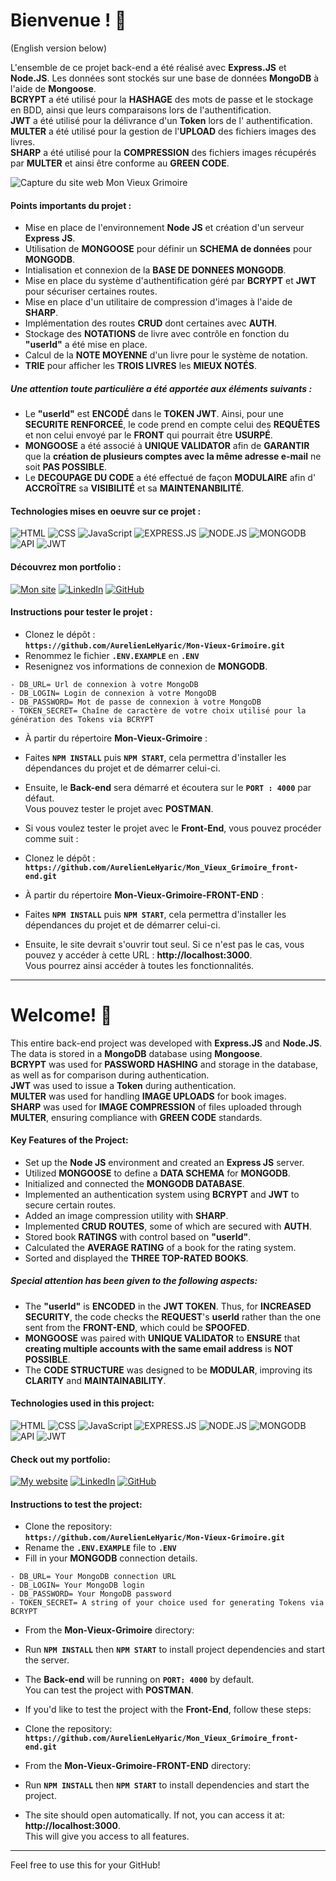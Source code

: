 # Bienvenue ! 👋
(English version below)

L'ensemble de ce projet back-end a été réalisé avec **Express.JS** et **Node.JS**. Les données sont stockés sur une base de données **MongoDB** à l'aide de **Mongoose**.<br>
**BCRYPT** a été utilisé pour la **HASHAGE** des mots de passe et le stockage en BDD, ainsi que leurs comparaisons lors de l'authentification.<br>
**JWT** a été utilisé pour la délivrance d'un **Token** lors de l' authentification.<br>
**MULTER** a été utilisé pour la gestion de l'**UPLOAD** des fichiers images des livres.<br>
**SHARP** a été utilisé pour la **COMPRESSION** des fichiers images récupérés par **MULTER** et ainsi être conforme au **GREEN CODE**.

<img src="https://aurelienlehyaric.com/images/mon_vieux_grimoire/cover.jpg" alt="Capture du site web Mon Vieux Grimoire" />

#### Points importants du projet :
- Mise en place de l'environnement **Node JS** et création d'un serveur **Express JS**.
- Utilisation de **MONGOOSE** pour définir un **SCHEMA de données** pour **MONGODB**.
- Intialisation et connexion de la **BASE DE DONNEES MONGODB**.
- Mise en place du système d'authentification géré par **BCRYPT** et **JWT** pour sécuriser certaines routes.
- Mise en place d'un utilitaire de compression d'images à l'aide de **SHARP**.
- Implémentation des routes **CRUD** dont certaines avec **AUTH**.
- Stockage des **NOTATIONS** de livre avec contrôle en fonction du **"userId"** a été mise en place.
- Calcul de la **NOTE MOYENNE** d'un livre pour le système de notation.
- **TRIE** pour afficher les **TROIS LIVRES** les **MIEUX NOTÉS**.

##### Une attention toute particulière a été apportée aux éléments suivants :
- Le **"userId"** est **ENCODÉ** dans le **TOKEN JWT**. Ainsi, pour une **SECURITE RENFORCEÉ**, le code prend en compte celui des **REQUÊTES** et non celui envoyé par le **FRONT** qui pourrait être **USURPÉ**.
- **MONGOOSE** a été associé à **UNIQUE VALIDATOR** afin de **GARANTIR** que la **création de plusieurs comptes avec la même adresse e-mail** ne soit **PAS POSSIBLE**.
- Le **DECOUPAGE DU CODE** a été effectué de façon **MODULAIRE** afin d' **ACCROÎTRE** sa **VISIBILITÉ** et sa **MAINTENANBILITÉ**.

#### Technologies mises en oeuvre sur ce projet :

![HTML](https://img.shields.io/badge/HTML-%23FFac45.svg?&style=for-the-badge&logo=html5&logoColor=white&color=orange)
![CSS](https://img.shields.io/badge/CSS-%23FFac45.svg?&style=for-the-badge&logo=css3&logoColor=white&color=blue)
![JavaScript](https://img.shields.io/badge/JAVASCRIPT-%23FFac45.svg?&style=for-the-badge&logo=javascript&logoColor=white&color=yellow)
![EXPRESS.JS](https://img.shields.io/badge/Express.js-404D59?style=for-the-badge)
![NODE.JS](https://img.shields.io/badge/Node.js-43853D?style=for-the-badge&logo=node.js&logoColor=white)
![MONGODB](https://img.shields.io/badge/MongoDB-4EA94B?style=for-the-badge&logo=mongodb&logoColor=white)
![API](https://img.shields.io/badge/API-CB3837?style=for-the-badge&logoColor=white)
![JWT](https://img.shields.io/badge/JWT-000000?style=for-the-badge&logo=JSON%20web%20tokens&logoColor=white)


#### Découvrez mon portfolio :
[![Mon site](https://img.shields.io/badge/website-000000?style=for-the-badge&logo=About.me&logoColor=white)](https://www.aurelienlehyaric.com)
[![LinkedIn](https://img.shields.io/badge/linkedin-%230077B5.svg?style=for-the-badge&logo=linkedin&logoColor=white)](https://www.linkedin.com/in/aurelien-le-hyaric/)
[![GitHub](https://img.shields.io/badge/GitHub-100000?style=for-the-badge&logo=github&logoColor=white)](https://github.com/AurelienLeHyaric)

#### Instructions pour tester le projet :<br>
- Clonez le dépôt :<br>
**`https://github.com/AurelienLeHyaric/Mon-Vieux-Grimoire.git`**
- Renommez le fichier **`.ENV.EXAMPLE`** en **`.ENV`**
- Resenignez vos informations de connexion de **MONGODB**.
```
- DB_URL= Url de connexion à votre MongoDB
- DB_LOGIN= Login de connexion à votre MongoDB
- DB_PASSWORD= Mot de passe de connexion à votre MongoDB
- TOKEN_SECRET= Chaîne de caractère de votre choix utilisé pour la génération des Tokens via BCRYPT
``` 
- À partir du répertoire **Mon-Vieux-Grimoire** :<br>
- Faites **`NPM INSTALL`** puis **`NPM START`**, cela permettra d'installer les dépendances du projet et de démarrer celui-ci.
- Ensuite, le **Back-end** sera démarré et écoutera sur le **`PORT : 4000`** par défaut.<br>
Vous pouvez tester le projet avec **POSTMAN**.

- Si vous voulez tester le projet avec le **Front-End**, vous pouvez procéder comme suit :
- Clonez le dépôt :<br>
**`https://github.com/AurelienLeHyaric/Mon_Vieux_Grimoire_front-end.git`**
- À partir du répertoire **Mon-Vieux-Grimoire-FRONT-END** :<br>
- Faites **`NPM INSTALL`** puis **`NPM START`**, cela permettra d'installer les dépendances du projet et de démarrer celui-ci.<br>
- Ensuite, le site devrait s'ouvrir tout seul. Si ce n'est pas le cas, vous pouvez y accéder à cette URL : **http://localhost:3000**.<br>
Vous pourrez ainsi accéder à toutes les fonctionnalités.





-------------------------------------------------------------------------------------------------------------------------------------------------------------------





# Welcome! 👋

This entire back-end project was developed with **Express.JS** and **Node.JS**. The data is stored in a **MongoDB** database using **Mongoose**.<br>
**BCRYPT** was used for **PASSWORD HASHING** and storage in the database, as well as for comparison during authentication.<br>
**JWT** was used to issue a **Token** during authentication.<br>
**MULTER** was used for handling **IMAGE UPLOADS** for book images.<br>
**SHARP** was used for **IMAGE COMPRESSION** of files uploaded through **MULTER**, ensuring compliance with **GREEN CODE** standards.


#### Key Features of the Project:
- Set up the **Node JS** environment and created an **Express JS** server.
- Utilized **MONGOOSE** to define a **DATA SCHEMA** for **MONGODB**.
- Initialized and connected the **MONGODB DATABASE**.
- Implemented an authentication system using **BCRYPT** and **JWT** to secure certain routes.
- Added an image compression utility with **SHARP**.
- Implemented **CRUD ROUTES**, some of which are secured with **AUTH**.
- Stored book **RATINGS** with control based on **"userId"**.
- Calculated the **AVERAGE RATING** of a book for the rating system.
- Sorted and displayed the **THREE TOP-RATED BOOKS**.

##### Special attention has been given to the following aspects:
- The **"userId"** is **ENCODED** in the **JWT TOKEN**. Thus, for **INCREASED SECURITY**, the code checks the **REQUEST**'s **userId** rather than the one sent from the **FRONT-END**, which could be **SPOOFED**.
- **MONGOOSE** was paired with **UNIQUE VALIDATOR** to **ENSURE** that **creating multiple accounts with the same email address** is **NOT POSSIBLE**.
- The **CODE STRUCTURE** was designed to be **MODULAR**, improving its **CLARITY** and **MAINTAINABILITY**.

#### Technologies used in this project:

![HTML](https://img.shields.io/badge/HTML-%23FFac45.svg?&style=for-the-badge&logo=html5&logoColor=white&color=orange)
![CSS](https://img.shields.io/badge/CSS-%23FFac45.svg?&style=for-the-badge&logo=css3&logoColor=white&color=blue)
![JavaScript](https://img.shields.io/badge/JAVASCRIPT-%23FFac45.svg?&style=for-the-badge&logo=javascript&logoColor=white&color=yellow)
![EXPRESS.JS](https://img.shields.io/badge/Express.js-404D59?style=for-the-badge)
![NODE.JS](https://img.shields.io/badge/Node.js-43853D?style=for-the-badge&logo=node.js&logoColor=white)
![MONGODB](https://img.shields.io/badge/MongoDB-4EA94B?style=for-the-badge&logo=mongodb&logoColor=white)
![API](https://img.shields.io/badge/API-CB3837?style=for-the-badge&logoColor=white)
![JWT](https://img.shields.io/badge/JWT-000000?style=for-the-badge&logo=JSON%20web%20tokens&logoColor=white)

#### Check out my portfolio:
[![My website](https://img.shields.io/badge/website-000000?style=for-the-badge&logo=About.me&logoColor=white)](https://www.aurelienlehyaric.com)
[![LinkedIn](https://img.shields.io/badge/linkedin-%230077B5.svg?style=for-the-badge&logo=linkedin&logoColor=white)](https://www.linkedin.com/in/aurelien-le-hyaric/)
[![GitHub](https://img.shields.io/badge/GitHub-100000?style=for-the-badge&logo=github&logoColor=white)](https://github.com/AurelienLeHyaric)

#### Instructions to test the project:<br>
- Clone the repository:<br>
**`https://github.com/AurelienLeHyaric/Mon-Vieux-Grimoire.git`**
- Rename the **`.ENV.EXAMPLE`** file to **`.ENV`**
- Fill in your **MONGODB** connection details.
```
- DB_URL= Your MongoDB connection URL
- DB_LOGIN= Your MongoDB login
- DB_PASSWORD= Your MongoDB password
- TOKEN_SECRET= A string of your choice used for generating Tokens via BCRYPT
```
- From the **Mon-Vieux-Grimoire** directory:<br>
- Run **`NPM INSTALL`** then **`NPM START`** to install project dependencies and start the server.
- The **Back-end** will be running on **`PORT: 4000`** by default.<br>
You can test the project with **POSTMAN**.

- If you'd like to test the project with the **Front-End**, follow these steps:
- Clone the repository:<br>
**`https://github.com/AurelienLeHyaric/Mon_Vieux_Grimoire_front-end.git`**
- From the **Mon-Vieux-Grimoire-FRONT-END** directory:<br>
- Run **`NPM INSTALL`** then **`NPM START`** to install dependencies and start the project.<br>
- The site should open automatically. If not, you can access it at: **http://localhost:3000**.<br>
This will give you access to all features.

--- 

Feel free to use this for your GitHub!
